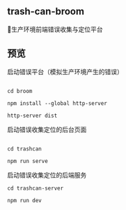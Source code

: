 ## trash-can-broom

🧹生产环境前端错误收集与定位平台

## 预览

启动错误平台（模拟生产环境产生的错误）

```shell

cd broom

npm install --global http-server

http-server dist
```

启动错误收集定位的后台页面

```shell

cd trashcan

npm run serve
```

启动错误收集定位的后端服务

```shell
cd trashcan-server

npm run dev
```